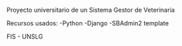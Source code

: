 Proyecto universitario de un Sistema Gestor de Veterinaria

Recursos usados:
-Python
-Django 
-SBAdmin2 template


FIS - UNSLG
